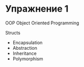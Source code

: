 # Упражнение 1

OOP
Object Oriented Programming

Structs
 - Encapsulation
 - Abstraction
 - Inheritance
 - Polymorphism

